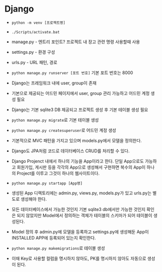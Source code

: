 # Django

- `python -m venv [프로젝트명]`

- `./Scripts/activate.bat`

- manage.py - 엔트리 포인트? 프로젝트 내 장고 관련 명령 사용할때 사용

- settings.py - 환경 구성

- urls.py - URL 패턴, 경로

- `python manage.py runserver [포트 번호]` 기본 포트 번호는 8000

- Django는 프레임워크 내에 user, group이 존재

- 기본으로 제공되는 어드민 페이지에서 user, group 관리 가능하고 어드민 계정 생성 필요

- Django는 기본 sqlite3 DB 제공되고 프로젝트 생성 후 기본 테이블 생성 필요

- `python manage.py migrate`로 기본 테이블 생성

- `python manage.py createsuperuser`로 어드민 계정 생성

- 기본적으로 MVC 패턴을 가지고 있으며 models.py에서 모델을 정의한다.

- Django도 JPA처럼 코드로 데이터베이스 CRUD를 처리할 수 있다.

- Django Projenct 내에서 하나의 기능을 App이라고 한다. 단일 App으로도 가능하고 회원가입, 게시판 등을 각각의 App으로 생성해서 구현하면 복수의 App이 하나의 Project를 이루고 그것이 하나의 웹사이트이다.

- `python manage.py startapp [App명]`

- 생성된 App 디렉토리에는 admin.py, views.py, models.py가 있고 urls.py는 별도로 생성해야 한다.

- 모든 데이터베이스에서 가능한 것인지 기본 sqlite3 db에서만 가능한 것인지 확인은 되지 않았지만 Model에서 정의하는 객체가 테이블의 스키마가 되어 테이블이 생성된다.

- Model 정의 후 admin.py에 모델을 등록하고 settings.py에 생성해둔 App이 INSTALLED APP에 등록되어 있는지 확인한다.

- `python manage.py makemigrations`로 테이블 생성

- 이때 Key로 사용할 컬럼을 명시하지 않아도, PK를 명시하지 않아도 자동으로 생성이 된다.
